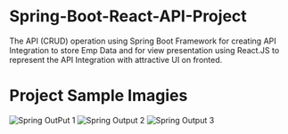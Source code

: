 # Spring-Boot-React-API-Project
The API (CRUD) operation using Spring Boot Framework for creating API Integration to store Emp Data and for view presentation using React.JS to represent the API Integration with attractive UI on fronted.

# Project Sample Imagies
![Spring OutPut 1](https://github.com/user-attachments/assets/b1a4793a-5973-442b-9802-5be6beb12c3c)
![Spring Output 2](https://github.com/user-attachments/assets/a2ccbb67-81a1-4eaa-9332-341178f42096)
![Spring Output 3](https://github.com/user-attachments/assets/51d84416-7e0b-480b-a17e-80160b0914cd)
